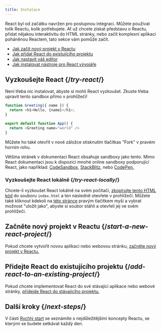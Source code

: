 ```yaml
---
title: Instalace
---
```


<Intro>

React byl od začátku navržen pro postupnou integraci. Můžete používat tolik Reactu, kolik potřebujete. Ať už chcete získat představu o Reactu, přidat nějakou interaktivitu do HTML stránky, nebo začít komplexní aplikaci poháněnou Reactem, tato sekce vám pomůže začít.

</Intro>

<YouWillLearn isChapter={true}>

* [Jak začít nový projekt v Reactu](/learn/start-a-new-react-project)
* [Jak přidat React do existujícího projektu](/learn/add-react-to-an-existing-project)
* [Jak nastavit váš editor](/learn/editor-setup)
* [Jak instalovat nástroje pro React vývojáře](/learn/react-developer-tools)

</YouWillLearn>

## Vyzkoušejte React {/*try-react*/}

Není třeba nic instalovat, abyste si mohli React vyzkoušet. Zkuste třeba upravit tento sandbox přímo v prohlížeči!

<Sandpack>

```js
function Greeting({ name }) {
  return <h1>Hello, {name}</h1>;
}

export default function App() {
  return <Greeting name="world" />
}
```

</Sandpack>

Můžete ho také otevřít v nové záložce stisknutím tlačítkas "Fork" v pravém horním rohu.

Většina stránek v dokumentaci React obsahuje sandboxy jako tento. Mimo React dokumentaci jsou k dispozici mnohé online sandboxy podporující React, jako například: [CodeSandbox](https://codesandbox.io/s/new), [StackBlitz](https://stackblitz.com/fork/react), nebo [CodePen.](https://codepen.io/pen?&editors=0010&layout=left&prefill_data_id=3f4569d1-1b11-4bce-bd46-89090eed5ddb)

### Vyzkoušejte React lokálně {/*try-react-locally*/}

Chcete-li vyzkoušet React lokálně na svém počítači, [zkopírujte tento HTML kód](https://gist.githubusercontent.com/gaearon/0275b1e1518599bbeafcde4722e79ed1/raw/db72dcbf3384ee1708c4a07d3be79860db04bff0/example.html) do souboru `index.html` a ten následně otevřete v prohlížeči. Můžete také kliknout kdekoli na  [této stránce](https://gist.githubusercontent.com/gaearon/0275b1e1518599bbeafcde4722e79ed1/raw/db72dcbf3384ee1708c4a07d3be79860db04bff0/example.html) pravým tlačítkem myši a vybrat možnost "uložit jako", abyste si soubor stáhli a otevřeli jej ve svém prohlížeči.

## Začněte nový projekt v Reactu {/*start-a-new-react-project*/}

Pokud chcete vytvořit novou aplikaci nebo webovou stránku, [začněte nový projekt v Reactu.](/learn/start-a-new-react-project)

## Přidejte React do existujícího projektu {/*add-react-to-an-existing-project*/}

Pokud chcete implementovat React do své stávající aplikace nebo webové stránky, [přidejde React do  stávajícího projektu.](/learn/add-react-to-an-existing-project)

## Další kroky {/*next-steps*/}

V části [Rychlý start](/learn) se seznámíte s nejdůležitějšími koncepty Reactu, se kterými se budete setkávat každý den.

